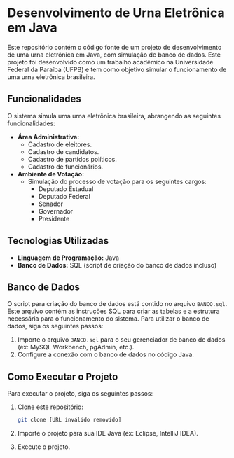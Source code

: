 
# Desenvolvimento de Urna Eletrônica em Java

Este repositório contém o código fonte de um projeto de desenvolvimento de uma urna eletrônica em Java, com simulação de banco de dados. Este projeto foi desenvolvido como um trabalho acadêmico na Universidade Federal da Paraíba (UFPB) e tem como objetivo simular o funcionamento de uma urna eletrônica brasileira.

## Funcionalidades

O sistema simula uma urna eletrônica brasileira, abrangendo as seguintes funcionalidades:

*   **Área Administrativa:**
    *   Cadastro de eleitores.
    *   Cadastro de candidatos.
    *   Cadastro de partidos políticos.
    *   Cadastro de funcionários.
*   **Ambiente de Votação:**
    *   Simulação do processo de votação para os seguintes cargos:
        *   Deputado Estadual
        *   Deputado Federal
        *   Senador
        *   Governador
        *   Presidente

## Tecnologias Utilizadas

*   **Linguagem de Programação:** Java
*   **Banco de Dados:** SQL (script de criação do banco de dados incluso)

## Banco de Dados

O script para criação do banco de dados está contido no arquivo `BANCO.sql`. Este arquivo contém as instruções SQL para criar as tabelas e a estrutura necessária para o funcionamento do sistema. Para utilizar o banco de dados, siga os seguintes passos:

1.  Importe o arquivo `BANCO.sql` para o seu gerenciador de banco de dados (ex: MySQL Workbench, pgAdmin, etc.).
2.  Configure a conexão com o banco de dados no código Java.

## Como Executar o Projeto

Para executar o projeto, siga os seguintes passos:

1.  Clone este repositório:

    ```bash
    git clone [URL inválido removido]
    ```

2.  Importe o projeto para sua IDE Java (ex: Eclipse, IntelliJ IDEA).
5.  Execute o projeto.
